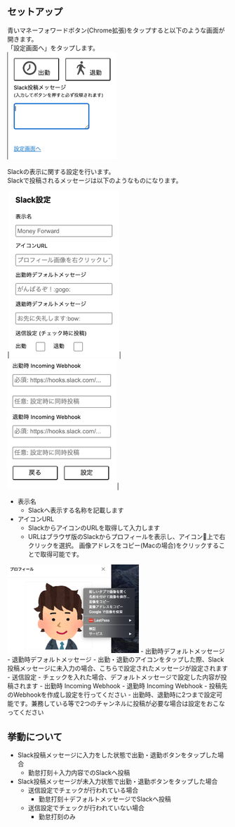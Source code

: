 ## セットアップ
⻘いマネーフォワードボタン(Chrome拡張)をタップすると以下のような画⾯が開きます。  
「設定画⾯へ」をタップします。  
<img src="img/top.png" width="250">
  
Slackの表⽰に関する設定を⾏います。  
Slackで投稿されるメッセージは以下のようなものになります。  
  
|<img src="img/setting1.png" width="250">|<img src="img/setting2.png" width="250">|
    
  
- 表示名
  - Slackへ表示する名称を記載します
- アイコンURL
  - SlackからアイコンのURLを取得して入力します
  - URLはブラウザ版のSlackからプロフィールを表示し、アイコン上で右クリックを選択。
    画像アドレスをコピー(Macの場合)をクリックすることで取得可能です。
<img src="img/icon_url.png" width="300">  
- 出勤時デフォルトメッセージ
- 退勤時デフォルトメッセージ
  - 出勤・退勤のアイコンをタップした際、Slack投稿メッセージに未入力の場合、こちらで設定されたメッセージが設定されます
- 送信設定
  - チェックを入れた場合、デフォルトメッセージで設定した内容が投稿されます
- 出勤時 Incoming Webhook
- 退勤時 Incoming Webhook
  - 投稿先のWebhookを作成し設定を行ってください
  - 出勤時、退勤時に2つまで設定可能です。兼務している等で2つのチャンネルに投稿が必要な場合は設定をおこなってください
  
  
## 挙動について
- Slack投稿メッセージに入力をした状態で出勤・退勤ボタンをタップした場合
  - 勤怠打刻＋入力内容でのSlackへ投稿
- Slack投稿メッセージが未入力状態で出勤・退勤ボタンをタップした場合
  - 送信設定でチェックが行われている場合
    - 勤怠打刻＋デフォルトメッセージでSlackへ投稿
  - 送信設定でチェックが行われていない場合
    - 勤怠打刻のみ  
